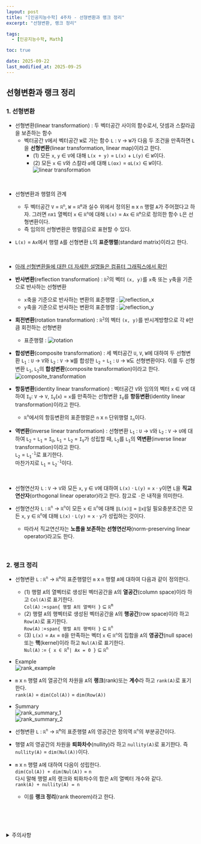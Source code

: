 ```yaml
---
layout: post
title: "[인공지능수학] 4주차 - 선형변환과 랭크 정리"
excerpt: "선형변환, 랭크 정리"

tags:
  - [인공지능수학, Math]

toc: true

date: 2025-09-22
last_modified_at: 2025-09-25
---
```

## 선형변환과 랭크 정리
### 1. 선형변환
- 선형변환(linear transformation) : 두 벡터공간 사이의 함수로서, 덧셈과 스칼라곱을 보존하는 함수  
  - 벡터공간 `V`에서 벡터공간 `W`로 가는 함수 `L` : `V` → `W`가 다음 두 조건을 만족하면 `L`을 **선형변환**(linear transformation, linear map)이라고 한다.  
    - (1) 모든 `x`, `y` ∈ `V`에 대해 `L(x + y)` = `L(x)` + `L(y)` ∈ `W`이다.  
    - (2) 모든 `x` ∈ `V`와 스칼라 `α`에 대해 `L(αx)` = `αL(x)` ∈ `W`이다.  
    ![linear transformation][def2]  

<br>

- 선형변환과 행렬의 관계
  - 두 벡터공간 `V` = `ℝ`<sup>`n`</sup>, `W` = `ℝ`<sup>`m`</sup>과 실수 위에서 정의된 `m` x `n` 행렬 `A`가 주어졌다고 하자. 그러면 `n`x`1` 열벡터 `x` ∈ `ℝ`<sup>`n`</sup>에 대해 `L(x)` = `Ax` ∈ `ℝ`<sup>`m`</sup>으로 정의한 함수 `L`은 선형변환이다.  
  - 즉 임의의 선형변환은 행렬곱으로 표현할 수 있다.  

- `L(x)` = `Ax`에서 행렬 `A`를 선형변환 `L`의 **표준행렬**(standard matrix)이라고 한다.  

<br>

- [아래 선형변환들에 대한 더 자세한 설명들은 컴퓨터 그래픽스에서 확인][def]

- **반사변환**(reflection transformation) : `ℝ`<sup>`2`</sup>의 벡터 `(x, y)`를 `x`축 또는 `y`축을 기준으로 반사하는 선형변환  
  - `x`축을 기준으로 반사하는 변환의 표준행렬 : ![reflection_x][def3]  
  - `y`축을 기준으로 반사하는 변환의 표준행렬 : ![reflection_y][def4]  

- **회전변환**(rotation transformation) : `ℝ`<sup>`2`</sup>의 벡터 `(x, y)`를 반시계방향으로 각 `θ`만큼 회전하는 선형변환  
  - 표준행렬 : ![rotation][def5]  

- **합성변환**(composite transformation) : 세 벡터공간 `U`, `V`, `W`에 대하여 두 선형변환 `L`<sub>`1`</sub> : `U` → `V`와 `L`<sub>`2`</sub> : `V` → `W`를 합성한 `L`<sub>`2`</sub> ∘ `L`<sub>`1`</sub> : `U` → `W`도 선형변환이다. 이를 두 선형변환 `L`<sub>`1`</sub>, `L`<sub>`2`</sub>의 **합성변환**(composite transformation)이라고 한다.  
![composite_transformation][def6]  

- **항등변환**(identity linear transformation) : 벡터공간 `V`와 임의의 벡터 `x` ∈ `V`에 대하여 `I`<sub>`V`</sub>: `V` → `V`, `I`<sub>`V`</sub>(`x`) = `x`를 만족하는 선형변환 `I`<sub>`V`</sub>를 **항등변환**(identity linear transformation)이라고 한다.  
  - `ℝ`<sup>`n`</sup>에서의 항등변환의 표준행렬은 `n` x `n` 단위행렬 `I`<sub>`n`</sub>이다.  

- **역변환**(inverse linear transformation) : 선형변환 `L`<sub>`1`</sub> : `U` → `V`와 `L`<sub>`2`</sub> : `V` → `U`에 대하여 `L`<sub>`2`</sub> ∘ `L`<sub>`1`</sub> = `I`<sub>`U`</sub>, `L`<sub>`1`</sub> ∘ `L`<sub>`2`</sub> = `I`<sub>`V`</sub>가 성립할 때, `L`<sub>`2`</sub>를 `L`<sub>`1`</sub>의 **역변환**(inverse linear transformation)이라고 한다.  
`L`<sub>`2`</sub> = `L`<sub>`1`</sub><sup>`-1`</sup>로 표기한다.  
마찬가지로 `L`<sub>`1`</sub> = `L`<sub>`2`</sub><sup>`-1`</sup>이다.  

<br>

- 선형연산자 `L` : `V` → `V`와 모든 `x`, `y` ∈ `V`에 대하여 `L(x)` · `L(y)` = `x` · `y`이면 `L`을 **직교연산자**(orthogonal linear operator)라고 한다. 참고로 `·`은 내적을 의미한다.  

- 선형연산자 `L` : `ℝ`<sup>`n`</sup> → `ℝ`<sup>`n`</sup>이 모든 `x` ∈ `ℝ`<sup>`n`</sup>에 대해 `‖L(x)‖` = `‖x‖`일 필요충분조건은 모든 `x`, `y` ∈ `ℝ`<sup>`n`</sup>에 대해 `L(x)` · `L(y)` = `x` · `y`가 성립하는 것이다.  
  - 따라서 직교연산자는 **노름을 보존하는 선형연산자**(norm-preserving linear operator)라고도 한다.  

<br>

### 2. 랭크 정리
- 선형변환 `L` : `ℝ`<sup>`n`</sup> → `ℝ`<sup>`m`</sup>의 표준행렬인 `m` x `n` 행렬 `A`에 대하여 다음과 같이 정의한다.  
  - (1) 행렬 `A`의 열벡터로 생성된 벡터공간을 `A`의 **열공간**(column space)이라 하고 `Col(A)`로 표기한다.  
  `Col(A)` :=`span{ 행렬 A의 열벡터 }` ⊆ `ℝ`<sup>`m`</sup>  
  - (2) 행렬 `A`의 행벡터로 생성된 벡터공간을 `A`의 **행공간**(row space)이라 하고 `Row(A)`로 표기한다.  
  `Row(A)` :=`span{ 행렬 A의 행벡터 }` ⊆ `ℝ`<sup>`n`</sup>  
  - (3) `L(x)` = `Ax` = `0`을 만족하는 벡터 `x` ∈ `ℝ`<sup>`n`</sup>의 집합을 `A`의 **영공간**(null space) 또는 **핵**(kernel)이라 하고 `Nul(A)`로 표기한다.  
  `Nul(A)` := `{ x ∈ ℝ`<sup>`n`</sup>`| Ax = 0 }` ⊆ `ℝ`<sup>`n`</sup>  

- Example  
![rank_example](TODO)   

- `m` x `n` 행렬 `A`의 열공간의 차원을 `A`의 **랭크**(rank)또는 **계수**라 하고 `rank(A)`로 표기한다.  
`rank(A)` = `dim(Col(A))` = `dim(Row(A))`  

- Summary  
![rank_summary_1](TODO)  
![rank_summary_2](TODO)  

- 선형변환 `L` : `ℝ`<sup>`n`</sup> → `ℝ`<sup>`m`</sup>의 표준행렬 `A`의 영공간은 정의역 `ℝ`<sup>`n`</sup>의 부분공간이다.  

- 행렬 `A`의 영공간의 차원을 **퇴화차수**(nullity)라 하고 `nullity(A)`로 표기한다. 즉 `nullity(A)` = `dim(Nul(A))`이다.  

- `m` x `n` 행렬 `A`에 대하여 다음이 성립한다.  
`dim(Col(A)) + dim(Nul(A))` = `n`  
다시 말해 행렬 `A`의 랭크와 퇴화차수의 합은 `A`의 열벡터 개수와 같다.  
`rank(A) + nullity(A) = n`  
  - 이를 **랭크 정리**(rank theorem)라고 한다.  

<br>
<br>
<br>
<br>
<details>
<summary>주의사항</summary>
<div markdown=   "1">

이 포스팅은 강원대학교 이구연 교수님의 인공지능수학 수업을 들으며 내용을 정리 한 것입니다.  
수업 내용에 대한 저작권은 교수님께 있으니,  
다른 곳으로의 무분별한 내용 복사를 자제해 주세요.

</div>
</details> 

[def]: https://orbit3230.github.io/2025/03/12/CG_week3/
[def2]: https://i.imgur.com/ONAIXEY.png
[def3]: https://i.imgur.com/l9MwpYy.png
[def4]: https://i.imgur.com/ztrzlRT.png
[def5]: https://i.imgur.com/XxYJejd.png
[def6]: https://i.imgur.com/yjJmzLX.png